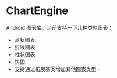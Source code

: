 # ChartEngine

  Android 图表库。当前支持一下几种类型图表：
 * 点状图表
 * 折线图表
 * 柱状图表
 * 饼图
 * 支持通过拓展基类增加其他图表类型···
 
 
